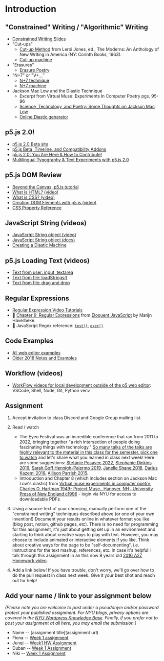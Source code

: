 # Introduction

## "Constrained" Writing / "Algorithmic" Writing

- [Constrained Writing Slides](https://docs.google.com/presentation/d/1lVxYdaL938SxGKUljruM5kofbV0y3kImWiViSXW57aw/edit?usp=sharing)
- "Cut-ups"
  - [Cut-up Method](http://www.writing.upenn.edu/~afilreis/88v/burroughs-cutup.html) from Leroi Jones, ed., The Moderns: An Anthology of New Writing in America (NY: Corinth Books, 1963).
  - [Cut-up machine](http://www.languageisavirus.com/cutupmachine.html#.VfHCY51Viko)
- "Erasures"
  - [Erasure Poetry](<https://en.wikipedia.org/wiki/Erasure_(artform)>)
- "N+7" or "V+\_\_"
  - [N+7 technique](https://poets.org/text/brief-guide-oulipo)
  - [N+7 machine](http://www.spoonbill.org/n+7/)
- Jackson Mac Low and the Diastic Technique
  - Excerpt from Virtual Muse: Experiments In Computer Poetry pgs. 95-96
  - [Science, Technology, and Poetry: Some Thoughts on Jackson Mac Low](http://research.amnh.org/users/mordecai/papers/jml_fest.html)
  - [Online Diastic generator](http://www.eddeaddad.net/eDiastic/)

## p5.js 2.0!

- [p5.js 2.0 Beta site](https://beta.p5js.org/)
- [p5.js Beta, Timeline, and Compatibility Addons](https://github.com/processing/p5.js/issues/7488)
- [p5.js 2.0: You Are Here & How to Contribute!](https://discourse.processing.org/t/dev-updates-p5-js-2-0-you-are-here-how-to-contribute/46130)
- [Multilingual Typography & Text Experiments with p5.js 2.0](https://openprocessing.org/curation/89576)

## p5.js DOM Review

- [Beyond the Canvas, p5.js tutorial](https://github.com/processing/p5.js/wiki/Beyond-the-canvas)
- [What is HTML? (video)](https://youtu.be/URSH0QpxKo8?list=PLRqwX-V7Uu6bI1SlcCRfLH79HZrFAtBvX)
- [What is CSS? (video)](https://youtu.be/zGL8q8iQSQw?list=PLRqwX-V7Uu6bI1SlcCRfLH79HZrFAtBvX)
- [Creating DOM Elements with p5.js (video)](https://youtu.be/lAtoaRz78I4?list=PLRqwX-V7Uu6Zy51Q-x9tMWIv9cueOFTFA)
- [CSS Property Reference](http://www.blooberry.com/indexdot/css/propindex/all.htm)

## JavaScript String (videos)

- [JavaScript String object (video)](https://youtu.be/DcoAjEZYies?list=PLRqwX-V7Uu6YrbSJBg32eTzUU50E2B8Ch)
- [JavaScript String object (docs)](https://developer.mozilla.org/en-US/docs/Web/JavaScript/Reference/Global_Objects/String)
- [Creating a Diastic Machine](https://youtu.be/u-HUtrpyi1c?list=PLRqwX-V7Uu6YrbSJBg32eTzUU50E2B8Ch)

## p5.js Loading Text (videos)

- [Text from user: input, textarea](https://youtu.be/uNQSVU0IKec?list=PLRqwX-V7Uu6YrbSJBg32eTzUU50E2B8Ch)
- [Text from file: loadStrings()](https://youtu.be/0Mq2CxspF5s?list=PLRqwX-V7Uu6YrbSJBg32eTzUU50E2B8Ch)
- [Text from file: drag and drop](https://youtu.be/o4UmGrPst_c)

## Regular Expressions

- [Regular Expression Video Tutorials](https://www.youtube.com/watch?v=7DG3kCDx53c&list=PLRqwX-V7Uu6YEypLuls7iidwHMdCM6o2w)
- 📕 [Chapter 9: Regular Expressions](https://eloquentjavascript.net/09_regexp.html) from [Eloquent JavaScript](https://eloquentjavascript.net/) by Marijn Haverbeke.
- 🔗 JavaScript Regex reference: [`test()`](https://developer.mozilla.org/en-US/docs/Web/JavaScript/Reference/Global_Objects/RegExp/test), [`exec()`](https://developer.mozilla.org/en-US/docs/Web/JavaScript/Reference/Global_Objects/RegExp/exec)

## Code Examples

- [All web editor examples](https://editor.p5js.org/a2zitp/collections/p8Eg_u_Jl)
- [Older 2018 Notes and Examples](https://shiffman-archive.netlify.app/a2z/intro/)

## Workflow (videos)

- [WorkFlow videos for local development outside of the p5 web editor](https://thecodingtrain.com/tracks/2018-workflow): VSCode, Shell, Node, Git, Python venv

## Assignment

1. Accept invitation to class Discord and Google Group mailing list.
2. Read / watch

   - The Eyeo Festival was an incredible conference that ran from 2011 to 2022, bringing together "a rich intersection of people doing fascinating things with technology." [So many talks of the talks are highly relevant to the material in this class for the semester, pick one to watch](https://vimeo.com/eyeofestival) and let's share what you learned in class next week! Here are some suggestions: [Stefanie Posavec 2022](https://vimeo.com/777860720), [Stephanie Dinkins 2019](https://vimeo.com/354277038), [Sarah Goff Hennigh-Palermo 2019](https://vimeo.com/354276927), [Janelle Shane 2018](https://vimeo.com/287093890), [Darius Kazemi 2016](https://vimeo.com/176981293), [Allison Parrish 2015](https://vimeo.com/134734729).
   - Introduction and Chapter 8 (which includes section on Jackson Mac Low's diastic) from [Virtual muse experiments in computer poetry, Charles O. Hartman 1949- Project Muse., Hanover, NH : University Press of New England c1996](https://muse-jhu-edu.proxy.library.nyu.edu/book/2399) - login via NYU for access to downloadable PDFs

3. Using a source text of your choosing, manually perform one of the "constrained writing" techniques described above (or one of your own invention!) Document your results online in whatever format you like (blog post, notion, github pages, etc). There is no need for programming for this assignment, it's just about getting set up in an environment and starting to think about creative ways to play with text. However, you may choose to include animated or interactive elements if you like. Think about creative ways for the page to be "self-documenting", i.e. instructions for the text mashup, references, etc. In case it's helpful I talk through this assignment in an this now 9 years old [2016 A2Z Homework video](https://youtu.be/YTzVbuV89RE?list=PLRqwX-V7Uu6aoeLx_mWfz6XwtFaD9SkVX).

4. Add a link below! If you have trouble, don't worry, we'll go over how to do the pull request in class next week. Give it your best shot and reach out for help!

## Add your name / link to your assignment below

_(Please note you are welcome to post under a pseudonym and/or password protect your published assignment. For NYU blogs, privacy options are covered in the [NYU Wordpress Knowledge Base](https://wp.nyu.edu/knowledge/). Finally, if you prefer not to post your assignment at all here, you may email the submission.)_

- Name -- [assignment title](assignment url)
- Fiona -- [Week 1 assignment](https://www.notion.so/Assignment-1-Constrained-Writing-268701873e078073af27cefd2861dfe1?source=copy_link)
- Junqi -- [Week1 HW Assignment](https://fuzzy-mask-71e.notion.site/COMPUTATIONAL-TEXT-A-Z-262480e9e232806f96c3f65ab685c294?source=copy_link)
- Duban -- [Week 1 Assignment](https://dubanmorales.cargo.site/computational-text-a-to-z)
- Niki -- [Week 1 Assignment](https://reinvented-spoonbill-0fb.notion.site/A-to-Z-Week-1-Assignment-2680470c67d4804aa2dce34d5356b1c5)
